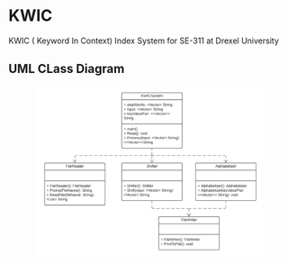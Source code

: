 # KWIC
KWIC ( Keyword In Context) Index System for SE-311 at Drexel University

## UML CLass Diagram
<div align="center">
    <img src="UMLClassDiagram.png" alt="Class Diagram" width="400" height="auto">
 </div>
